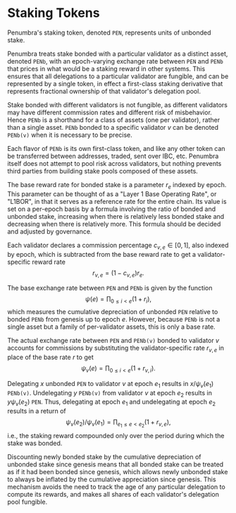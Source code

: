 # Staking Tokens

Penumbra's staking token, denoted `PEN`, represents units of unbonded stake.

Penumbra treats stake bonded with a particular validator as a distinct asset,
denoted `PENb`, with an epoch-varying exchange rate between `PEN` and `PENb`
that prices in what would be a staking reward in other systems.  This ensures
that all delegations to a particular validator are fungible, and can be
represented by a single token, in effect a first-class staking derivative
that represents fractional ownership of that validator's delegation pool.

Stake bonded with different validators is not fungible, as different
validators may have different commission rates and different risk of
misbehavior.  Hence `PENb` is a shorthand for a class of assets (one per
validator), rather than a single asset.  `PENb` bonded to a specific
validator $v$ can be denoted `PENb(v)` when it is necessary to be precise.

Each flavor of `PENb` is its own first-class token, and like any other token
can be transferred between addresses, traded, sent over IBC, etc.  Penumbra
itself does not attempt to pool risk across validators, but nothing prevents
third parties from building stake pools composed of these assets.

The base reward rate for bonded stake is a parameter $r_e$ indexed by epoch.
This parameter can be thought of as a "Layer 1 Base Operating Rate", or
"L1BOR", in that it serves as a reference rate for the entire chain.  Its
value is set on a per-epoch basis by a formula involving the ratio of bonded
and unbonded stake, increasing when there is relatively less bonded stake and
decreasing when there is relatively more.  This formula should be decided and
adjusted by governance.

Each validator declares a commission percentage $c_{v,e} \in [0,1]$, also
indexed by epoch, which is subtracted from the base reward rate to get a
validator-specific reward rate $$r_{v,e} = (1 - c_{v,e})r_e.$$

The base exchange rate between `PEN` and `PENb` is given by the function
$$\psi(e) = \prod_{0 \leq i < e} (1 + r_i),$$ which measures the cumulative
depreciation of unbonded `PEN` relative to bonded `PENb` from genesis up to
epoch $e$.  However, because `PENb` is not a single asset but a family of
per-validator assets, this is only a base rate.

The actual exchange rate between `PEN` and `PENb(v)` bonded to validator $v$
accounts for commissions by substituting the validator-specific rate
$r_{v,e}$ in place of the base rate $r$ to get $$\psi_v(e) = \prod_{0 \leq i
< e} (1 + r_{v,i}).$$

Delegating $x$ unbonded `PEN` to validator $v$ at epoch $e_1$ results in $x /
\psi_v(e_1)$ `PENb(v)`.  Undelegating $y$ `PENb(v)` from validator $v$ at
epoch $e_2$ results in $y \psi_v(e_2)$ `PEN`.  Thus, delegating at epoch
$e_1$ and undelegating at epoch $e_2$ results in a return of $$\psi_v(e_2) /
\psi_v(e_1) = \prod_{e_1 \leq e < e_2} ( 1 + r_{v,e}),$$ i.e., the staking
reward compounded only over the period during which the stake was bonded.

Discounting newly bonded stake by the cumulative depreciation of unbonded
stake since genesis means that all bonded stake can be treated as if it had
been bonded since genesis, which allows newly unbonded stake to always be
inflated by the cumulative appreciation since genesis.  This mechanism avoids
the need to track the age of any particular delegation to compute its
rewards, and makes all shares of each validator's delegation pool fungible.
